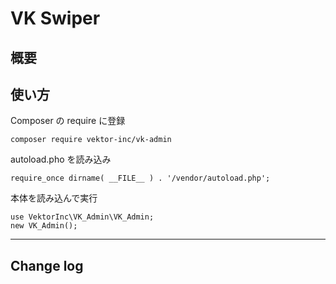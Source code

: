 # VK Swiper

## 概要



## 使い方

Composer の require に登録
```
composer require vektor-inc/vk-admin
```

autoload.pho を読み込み
```
require_once dirname( __FILE__ ) . '/vendor/autoload.php';
```

本体を読み込んで実行

```
use VektorInc\VK_Admin\VK_Admin;
new VK_Admin();
```


---

## Change log
